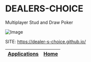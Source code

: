 # DEALERS-CHOICE

 Multiplayer Stud and Draw Poker

 ![Image](https://github.com/user-attachments/assets/86fe4f45-6a93-4cfd-86b6-c6bc457261f0)

 SITE: https://dealer-s-choice.github.io/

 | [Applications](https://portable-linux-apps.github.io/apps.html) | [Home](https://portable-linux-apps.github.io)
 | --- | --- |
